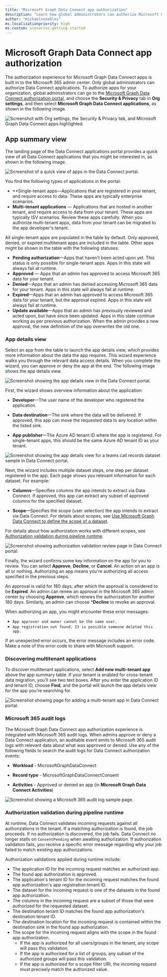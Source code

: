 ```yaml
---
title: "Microsoft Graph Data Connect app authorization"
description: "Learn how global administrators can authorize Microsoft Graph Data Connect apps in the Microsoft 365 admin center."
author: "michaelvenables"
ms.localizationpriority: high
ms.custom: scenarios:getting-started
---
```


# Microsoft Graph Data Connect app authorization

The authorization experience for Microsoft Graph Data Connect apps is built in to the Microsoft 365 admin center. Only global administrators can authorize Data Connect applications. To authorize apps for your organization, global administrators can go to the [Microsoft Graph Data Connect authorization portal](https://admin.microsoft.com/Adminportal/Home#/Settings/MGDCAdminCenter), and choose the **Security & Privacy** tab in **Org settings**, and then select **Microsoft Graph Data Connect applications**, as shown in the following image.

![Screenshot with Org settings, the Security & Privacy tab, and Microsoft Graph Data Connect apps highlighted.](images/org-settings-security-and-privacy-data-connect-apps.png)

## App summary view

The landing page of the Data Connect applications portal provides a quick view of all Data Connect applications that you might be interested in, as shown in the following image.

![Screenshot of a quick view of apps in the Data Connect portal.](images/authorization-app-summary-table.png)

You find the following types of applications in the portal:

- **Single-tenant apps—Applications that are registered in your tenant, and require access to data. These apps are typically enterprise scenarios.
- **Multi-tenant applications** — Applications that are hosted in another tenant, and require access to data from your tenant. These apps are typically ISV scenarios. Review these apps carefully. When you authorize multi-tenant apps, data from your tenant can be migrated to the app developer's tenant.

All single-tenant apps are populated in the table by default. Only approved, denied, or expired multitenant apps are included in the table. Other apps might be shown in the table with the following statuses:

- **Pending authorization**—Apps that haven't been acted upon yet. This status is only possible for single-tenant apps. Apps in this state will always fail at runtime.
- **Approved** — Apps that an admin has approved to access Microsoft 365 data for your tenant.
- **Denied**—Apps that an admin has denied accessing Microsoft 365 data for your tenant. Apps in this state will always fail at runtime.
- **Expired**—Apps that an admin has approved to access Microsoft 365 data for your tenant, but the approval expired. Apps in this state will always fail at runtime.
- **Update available**—Apps that an admin has previously reviewed and acted upon, but have since been updated. Apps in this state continue working as per previous authorization. When the admin provides a new approval, the new definition of the app overwrites the old one.

### App details view

Select an app from the table to launch the app details view, which provides more information about the data the app requires. This wizard experience walks you through the relevant data access details. When you complete the wizard, you can approve or deny the app at the end. The following image shows the app details view.

![Screenshot showing the app details view in the Data Connect portal.](images/authorization-app-details-overview.png)

First, the wizard shows overview information about the application:

- **Developer**—The user name of the developer who registered the application.

- **Data destination**—The sink where the data will be delivered. If approved, this app can move the requested data to any location within the listed sink.

- **App publisher**—The Azure AD tenant ID where the app is registered. For single-tenant apps, this should be the same Azure AD tenant ID as your tenant.

![Screenshot showing the app details view for a teams call records dataset sample in Data Connect portal.](images/authorization-app-details-dataset.png)

Next, the wizard includes multiple dataset steps, one step per dataset registered in the app. Each page shows you relevant information for each dataset. For example:

- **Columns**—Specifies columns the app intends to extract via Data Connect. If approved, this app can extract any subset of approved columns for the specified dataset.

- **Scope**—Specifies the scope (user selection) the app intends to extract via Data Connect. For details about scopes, see [Use Microsoft Graph Data Connect to define the scope of a dataset](./data-connect-users-and-groups.md).

For details about how authorization works with different scopes, see [Authorization validation during pipeline runtime](#authorization-validation-during-pipeline-runtime).

![Screenshot showing authorization validation review page in Data Connect portal.](images/authorization-app-details-review.png)

Finally, the wizard confirms some key information on the app for you to review. You can select **Approve**, **Decline**, or **Cancel**. An action on an app is all or nothing. Authorizing an app means you're authorizing all access specified in the previous steps.

An approval is valid for 180 days, after which the approval is considered to be **Expired**. An admin can renew an approval in the Microsoft 365 admin center by choosing **Approve**, which renews the authorization for another 180 days. Similarly, an admin can choose ***Decline** to revoke an approval. 

When authorizing an app, you might encounter these error messages:

- `App approver and owner cannot be the same user.`
- `App registration not found. It is possible someone deleted this app.`

If an unexpected error occurs, the error message includes an error code. Make a note of this error code to share with Microsoft support.

### Discovering multitenant applications

To discover multitenant applications, select **Add new multi-tenant app** above the app summary table. If your tenant is enabled for cross-tenant data migration, you'll see two text boxes. After you enter the application ID and tenant ID, choose **Find**, and the portal will launch the app details view for the app you're searching for.

![Screenshot showing page for adding a multi-tenant app in Data Connect portal.](images/authorization-multitenant-app-search.png)

### Microsoft 365 audit logs

The Microsoft Graph Data Connect app authorization experience is integrated with Microsoft 365 audit logs. When admins approve or deny a Data Connect application, an auditable event emits to Microsoft 365 audit logs with relevant data about what was approved or denied. Use any of the following fields to search the audit logs for Data Connect authorization events:

- **Workload** - MicrosoftGraphDataConnect

- **Record type** - MicrosoftGraphDataConnectConsent

- **Activities** - Approved or denied an app (in **Microsoft Graph Data Connect Activities**)

![Screenshot showing a Microsoft 365 audit log sample page.](images/authorization-audit-logs.png)

### Authorization validation during pipeline runtime

At runtime, Data Connect validates incoming requests against all authorizations in the tenant. If a matching authorization is found, the job proceeds. If no authorization is discovered, the job fails. Data Connect no longer stalls on `ConsentPending` when awaiting authorization. If authorization validation fails, you receive a specific error message regarding why your job failed to match existing app authorizations.

Authorization validations applied during runtime include:

- The application ID for the incoming request matches an authorized app.
- The found app authorization is approved.
- The application's tenant ID for the incoming request matches the found app authorization's app registration tenant ID.
- The dataset for the incoming request is one of the datasets in the found app authorization.
- The columns in the incoming request are a subset of those that were authorized for the requested dataset.
- The destination tenant ID matches the found app authorization's destination tenant ID.
- The destination location for the incoming request is contained within the destination sink in the found app authorization.
- The scope for the incoming request aligns with the scope in the found app authorization.
  - If the app is authorized for all users/groups in the tenant, any scope will pass this validation.
  - If the app is authorized for a list of groups, any subset of the authorized groups will pass this validation.
  - If the app is authorized for a scope filter URI, the incoming request must precisely match the authorized value.
